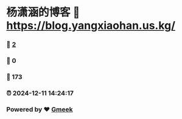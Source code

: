 # 杨潇涵的博客 :link: https://blog.yangxiaohan.us.kg/ 
### :page_facing_up: [2](https://blog.yangxiaohan.us.kg//tag.html) 
### :speech_balloon: 0 
### :hibiscus: 173 
### :alarm_clock: 2024-12-11 14:24:17 
### Powered by :heart: [Gmeek](https://github.com/Meekdai/Gmeek)
